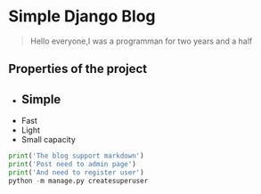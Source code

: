 # Simple Django Blog
>Hello everyone,I was a programman for  two years and a half
## Properties of the project
- ## Simple ##
- Fast
- Light
- Small capacity
```python
print('The blog support markdown')
print('Post need to admin page')
print('And need to register user')
python -m manage.py createsuperuser
```
